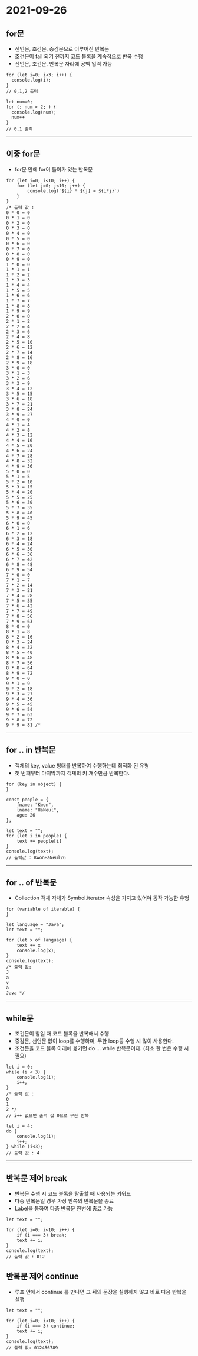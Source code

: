 # 2021-09-26

## for문
* 선언문, 조건문, 증감문으로 이루어진 반복문
* 조건문이 fail 되기 전까지 코드 블록을 계속적으로 반복 수행
* 선언문, 조건문, 반복문 자리에 공백 입력 가능
~~~
for (let i=0; i<3; i++) {
  console.log(i);
}
// 0,1,2 출력

let num=0;
for (; num < 2; ) {
  console.log(num);
  num++
}
// 0,1 출력
~~~
***
## 이중 for문
* for문 안에 for이 들어가 있는 반복문
~~~
for (let i=0; i<10; i++) {
    for (let j=0; j<10; j++) {
        console.log(`${i} * ${j} = ${i*j}`)
    }
}
/* 출력 값 : 
0 * 0 = 0
0 * 1 = 0
0 * 2 = 0
0 * 3 = 0
0 * 4 = 0
0 * 5 = 0
0 * 6 = 0
0 * 7 = 0
0 * 8 = 0
0 * 9 = 0
1 * 0 = 0
1 * 1 = 1
1 * 2 = 2
1 * 3 = 3
1 * 4 = 4
1 * 5 = 5
1 * 6 = 6
1 * 7 = 7
1 * 8 = 8
1 * 9 = 9
2 * 0 = 0
2 * 1 = 2
2 * 2 = 4
2 * 3 = 6
2 * 4 = 8
2 * 5 = 10
2 * 6 = 12
2 * 7 = 14
2 * 8 = 16
2 * 9 = 18
3 * 0 = 0
3 * 1 = 3
3 * 2 = 6
3 * 3 = 9
3 * 4 = 12
3 * 5 = 15
3 * 6 = 18
3 * 7 = 21
3 * 8 = 24
3 * 9 = 27
4 * 0 = 0
4 * 1 = 4
4 * 2 = 8
4 * 3 = 12
4 * 4 = 16
4 * 5 = 20
4 * 6 = 24
4 * 7 = 28
4 * 8 = 32
4 * 9 = 36
5 * 0 = 0
5 * 1 = 5
5 * 2 = 10
5 * 3 = 15
5 * 4 = 20
5 * 5 = 25
5 * 6 = 30
5 * 7 = 35
5 * 8 = 40
5 * 9 = 45
6 * 0 = 0
6 * 1 = 6
6 * 2 = 12
6 * 3 = 18
6 * 4 = 24
6 * 5 = 30
6 * 6 = 36
6 * 7 = 42
6 * 8 = 48
6 * 9 = 54
7 * 0 = 0
7 * 1 = 7
7 * 2 = 14
7 * 3 = 21
7 * 4 = 28
7 * 5 = 35
7 * 6 = 42
7 * 7 = 49
7 * 8 = 56
7 * 9 = 63
8 * 0 = 0
8 * 1 = 8
8 * 2 = 16
8 * 3 = 24
8 * 4 = 32
8 * 5 = 40
8 * 6 = 48
8 * 7 = 56
8 * 8 = 64
8 * 9 = 72
9 * 0 = 0
9 * 1 = 9
9 * 2 = 18
9 * 3 = 27
9 * 4 = 36
9 * 5 = 45
9 * 6 = 54
9 * 7 = 63
9 * 8 = 72
9 * 9 = 81 /*
~~~
***

## for .. in 반복문
* 객체의 key, value 형태를 반복하여 수행하는데 최적화 된 유형
* 첫 번째부터 마지막까지 객채의 키 개수만큼 반복한다.
~~~
for (key in object) {
}
~~~
~~~
const people = {
    fname: "Kwon",
    lname: "HaNeul",
    age: 26
};

let text = "";
for (let i in people) {
    text += people[i]
}
console.log(text);
// 출력값 : KwonHaNeul26
~~~
***
## for .. of 반복문
* Collection 객체 자체가 Symbol.iterator 속성을 가지고 있어야 동작 가능한 유형
~~~
for (variable of iterable) {
}
~~~
~~~
let language = "Java";
let text = "";

for (let x of language) {
    text += x
    console.log(x);
}
console.log(text);
/* 출력 값:
J
a
v
a
Java */
~~~
***

## while문
* 조건문이 참일 때 코드 블록을 반복해서 수행
* 증감문, 선언문 없이 loop를 수행하며, 무한 loop등 수행 시 많이 사용한다.
* 조건문을 코드 블록 아래에 옮기면 do ... while 반복문이다. (최소 한 번은 수행 시 필요) 
~~~
let i = 0;
while (i < 3) {
    console.log(i);
    i++;
}
/* 출력 값 :
0
1
2 */
// i++ 없으면 출력 값 0으로 무한 반복
~~~
~~~
let i = 4;
do {
    console.log(i);
    i++;
} while (i<3);
// 출력 값 : 4
~~~

***
## 반복문 제어 break
* 반복문 수행 시 코드 블록을 탈출할 때 사용되는 키워드
* 다중 반복문일 경우 가장 안쪽의 반복문을 종료
* Label을 통하여 다중 반복문 한번에 종료 가능
~~~
let text = "";

for (let i=0; i<10; i++) {
    if (i === 3) break;
    text += i;
}
console.log(text);
// 출력 값 : 012
~~~

## 반복문 제어 continue
* 루프 안에서 continue 를 만나면 그 뒤의 문장을 실행하지 않고 바로 다음 반복을 실행
~~~
let text = "";

for (let i=0; i<10; i++) {
    if (i === 3) continue;
    text += i;
}
console.log(text);
// 출력 값: 012456789
~~~
